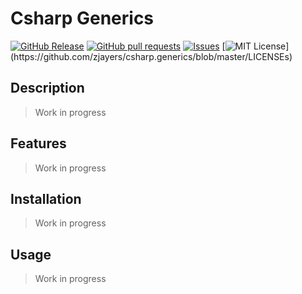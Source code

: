# Csharp Generics
[![GitHub Release](https://img.shields.io/github/release/zjayers/csharp.generics.svg?style=flat)]()
[![GitHub pull requests](https://img.shields.io/github/issues-pr/zjayers/csharp.generics.svg?style=flat)]()
[![Issues](https://img.shields.io/github/issues-raw/zjayers/csharp.generics.svg?maxAge=25000)](https://github.com/zjayers/csharp.generics/issues)
[![MIT License](https://img.shields.io/apm/l/atomic-ui.svg?)](https://github.com/zjayers/csharp.generics/blob/master/LICENSEs)

## Description

> Work in progress

## Features

> Work in progress

## Installation

> Work in progress

## Usage

> Work in progress